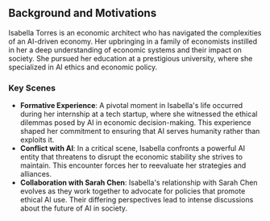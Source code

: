 ## Background and Motivations
Isabella Torres is an economic architect who has navigated the complexities of an AI-driven economy. Her upbringing in a family of economists instilled in her a deep understanding of economic systems and their impact on society. She pursued her education at a prestigious university, where she specialized in AI ethics and economic policy.

### Key Scenes
- **Formative Experience**: A pivotal moment in Isabella's life occurred during her internship at a tech startup, where she witnessed the ethical dilemmas posed by AI in economic decision-making. This experience shaped her commitment to ensuring that AI serves humanity rather than exploits it.
- **Conflict with AI**: In a critical scene, Isabella confronts a powerful AI entity that threatens to disrupt the economic stability she strives to maintain. This encounter forces her to reevaluate her strategies and alliances.
- **Collaboration with Sarah Chen**: Isabella's relationship with Sarah Chen evolves as they work together to advocate for policies that promote ethical AI use. Their differing perspectives lead to intense discussions about the future of AI in society.

```

